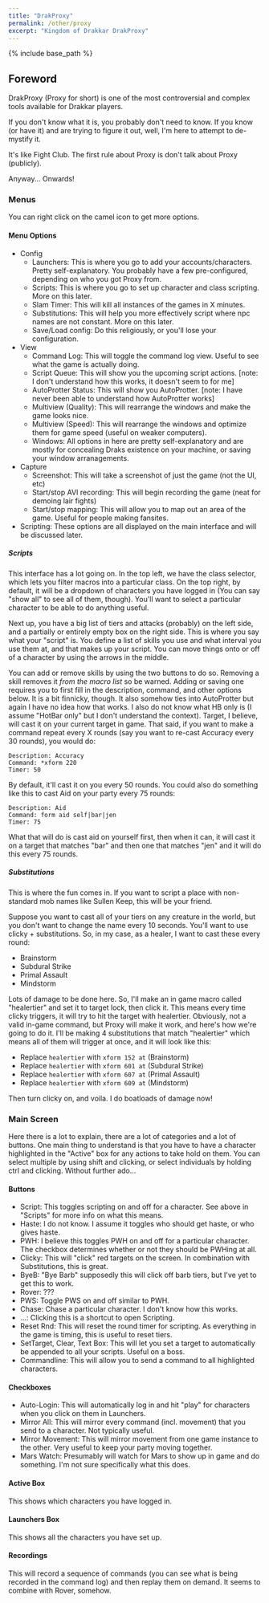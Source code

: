 ```yaml
---
title: "DrakProxy"
permalink: /other/proxy
excerpt: "Kingdom of Drakkar DrakProxy"
---
```


{% include base_path %}

## Foreword

DrakProxy (Proxy for short) is one of the most controversial and complex tools available for Drakkar players.

If you don't know what it is, you probably don't need to know. If you know (or have it) and are trying to figure it out, well, I'm here to attempt to de-mystify it.

It's like Fight Club. The first rule about Proxy is don't talk about Proxy (publicly).

Anyway... Onwards!

### Menus
You can right click on the camel icon to get more options. 

#### Menu Options

* Config
  * Launchers: This is where you go to add your accounts/characters. Pretty self-explanatory. You probably have a few pre-configured, depending on who you got Proxy from.
  * Scripts: This is where you go to set up character and class scripting. More on this later.
  * Slam Timer: This will kill all instances of the games in X minutes.
  * Substitutions: This will help you more effectively script where npc names are not constant. More on this later.
  * Save/Load config: Do this religiously, or you'll lose your configuration.
* View
  * Command Log: This will toggle the command log view. Useful to see what the game is actually doing.
  * Script Queue: This will show you the upcoming script actions. [note: I don't understand how this works, it doesn't seem to for me]
  * AutoProtter Status: This will show you AutoProtter. [note: I have never been able to understand how AutoProtter works]
  * Multiview (Quality): This will rearrange the windows and make the game looks nice.
  * Multiview (Speed): This will rearrange the windows and optimize them for game speed (useful on weaker computers).
  * Windows: All options in here are pretty self-explanatory and are mostly for concealing Draks existence on your machine, or saving your window arranagements. 
* Capture
  * Screenshot: This will take a screenshot of just the game (not the UI, etc)
  * Start/stop AVI recording: This will begin recording the game (neat for demoing lair fights)
  * Start/stop mapping: This will allow you to map out an area of the game. Useful for people making fansites.
* Scripting: These options are all displayed on the main interface and will be discussed later.
  
##### Scripts
This interface has a lot going on. In the top left, we have the class selector, which lets you filter macros into a particular class. On the top right, by default, it will be a dropdown of characters you have logged in (You can say "show all" to see all of them, though). You'll want to select a particular character to be able to do anything useful.

Next up, you have a big list of tiers and attacks (probably) on the left side, and a partially or entirely empty box on the right side. This is where you say what your "script" is. You define a list of skills you use and what interval you use them at, and that makes up your script. You can move things onto or off of a character by using the arrows in the middle.

You can add or remove skills by using the two buttons to do so. Removing a skill removes it _from the macro list_ so be warned. Adding or saving one requires you to first fill in the description, command, and other options below. It is a bit finnicky, though. It also somehow ties into AutoProtter but again I have no idea how that works. I also do not know what HB only is (I assume "HotBar only" but I don't understand the context). Target, I believe, will cast it on your current target in game. That said, if you want to make a command repeat every X rounds (say you want to re-cast Accuracy every 30 rounds), you would do:

```
Description: Accuracy
Command: *xform 220
Timer: 50
```

By default, it'll cast it on you every 50 rounds. You could also do something like this to cast Aid on your party every 75 rounds:

```
Description: Aid
Command: form aid self|bar|jen
Timer: 75
```

What that will do is cast aid on yourself first, then when it can, it will cast it on a target that matches "bar" and then one that matches "jen" and it will do this every 75 rounds.

##### Substitutions
This is where the fun comes in. If you want to script a place with non-standard mob names like Sullen Keep, this will be your friend.

Suppose you want to cast all of your tiers on any creature in the world, but you don't want to change the name every 10 seconds. You'll want to use clicky + substitutions. So, in my case, as a healer, I want to cast these every round:

* Brainstorm
* Subdural Strike
* Primal Assault
* Mindstorm

Lots of damage to be done here. So, I'll make an in game macro called "healertier" and set it to target lock, then click it. This means every time clicky triggers, it will try to hit the target with healertier. Obviously, not a valid in-game command, but Proxy will make it work, and here's how we're going to do it. I'll be making 4 substitutions that match "healertier" which means all of them will trigger at once, and it will look like this:

* Replace `healertier` with `xform 152 at` (Brainstorm)
* Replace `healertier` with `xform 601 at` (Subdural Strike)
* Replace `healertier` with `xform 607 at` (Primal Assault)
* Replace `healertier` with `xform 609 at` (Mindstorm)

Then turn clicky on, and voila. I do boatloads of damage now!

### Main Screen
Here there is a lot to explain, there are a lot of categories and a lot of buttons. One main thing to understand is that you have to have a character highlighted in the "Active" box for any actions to take hold on them. You can select multiple by using shift and clicking, or select individuals by holding ctrl and clicking. Without further ado...

#### Buttons
* Script: This toggles scripting on and off for a character. See above in "Scripts" for more info on what this means.
* Haste: I do not know. I assume it toggles who should get haste, or who gives haste.
* PWH: I believe this toggles PWH on and off for a particular character. The checkbox determines whether or not they should be PWHing at all.
* Clicky: This will "click" red targets on the screen. In combination with Substitutions, this is great.
* ByeB: "Bye Barb" supposedly this will click off barb tiers, but I've yet to get this to work.
* Rover: ???
* PWS: Toggle PWS on and off similar to PWH.
* Chase: Chase a particular character. I don't know how this works.
* ...: Clicking this is a shortcut to open Scripting.
* Reset Rnd: This will reset the round timer for scripting. As everything in the game is timing, this is useful to reset tiers.
* SetTarget, Clear, Text Box: This will let you set a target to automatically be appended to all your scripts. Useful on a boss.
* Commandline: This will allow you to send a command to all highlighted characters.

#### Checkboxes
* Auto-Login: This will automatically log in and hit "play" for characters when you click on them in Launchers.
* Mirror All: This will mirror every command (incl. movement) that you send to a character. Not typically useful.
* Mirror Movement: This will mirror movement from one game instance to the other. Very useful to keep your party moving together.
* Mars Watch: Presumably will watch for Mars to show up in game and do something. I'm not sure specifically what this does.

#### Active Box
This shows which characters you have logged in.

#### Launchers Box
This shows all the characters you have set up.

#### Recordings
This will record a sequence of commands (you can see what is being recorded in the command log) and then replay them on demand. It seems to combine with Rover, somehow.
